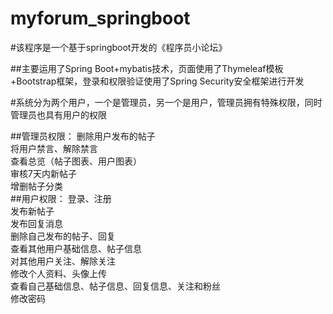 # myforum_springboot  

#该程序是一个基于springboot开发的《程序员小论坛》  

  ##主要运用了Spring Boot+mybatis技术，页面使用了Thymeleaf模板+Bootstrap框架，登录和权限验证使用了Spring Security安全框架进行开发  

#系统分为两个用户，一个是管理员，另一个是用户，管理员拥有特殊权限，同时管理员也具有用户的权限  

  ##管理员权限：  删除用户发布的帖子  
               将用户禁言、解除禁言  
               查看总览（帖子图表、用户图表）  
               审核7天内新帖子  
               增删帖子分类  
  ##用户权限： 登录、注册  
            发布新帖子  
            发布回复消息  
            删除自己发布的帖子、回复  
            查看其他用户基础信息、帖子信息  
            对其他用户关注、解除关注  
            修改个人资料、头像上传  
            查看自己基础信息、帖子信息、回复信息、关注和粉丝  
            修改密码  
